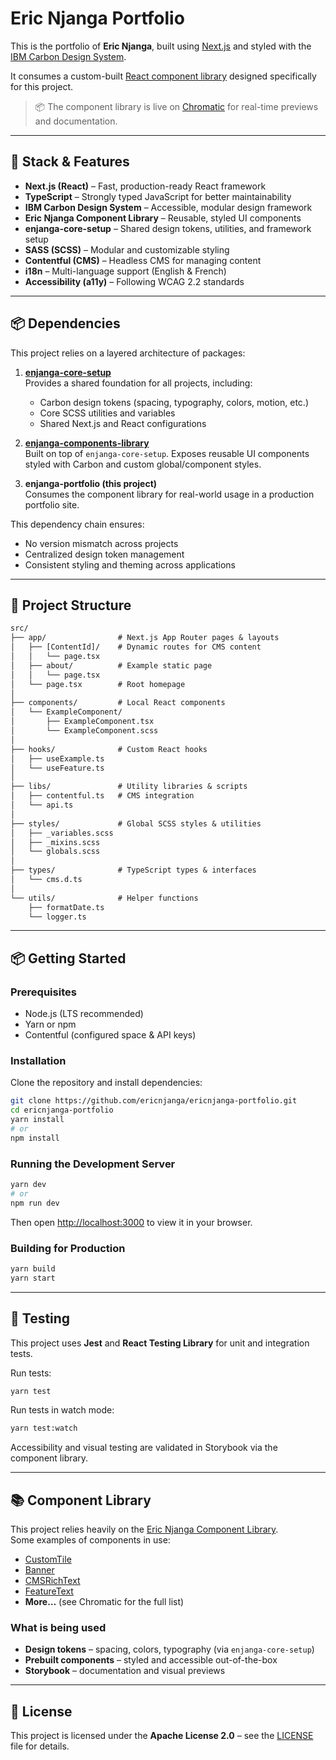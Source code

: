 # Eric Njanga Portfolio

This is the portfolio of **Eric Njanga**, built using [Next.js](https://nextjs.org/) and styled with the [IBM Carbon Design System](https://carbondesignsystem.com/).

It consumes a custom-built [React component library](https://github.com/ericnjanga/enjanga-components-library) designed specifically for this project.

> 📦 The component library is live on [Chromatic](https://6856ac512f4faa67a7d9c5c2-rnaolxiygb.chromatic.com/) for real-time previews and documentation.

---

## 🚀 Stack & Features

- **Next.js (React)** – Fast, production-ready React framework
- **TypeScript** – Strongly typed JavaScript for better maintainability
- **IBM Carbon Design System** – Accessible, modular design framework
- **Eric Njanga Component Library** – Reusable, styled UI components
- **enjanga-core-setup** – Shared design tokens, utilities, and framework setup
- **SASS (SCSS)** – Modular and customizable styling
- **Contentful (CMS)** – Headless CMS for managing content
- **i18n** – Multi-language support (English & French)
- **Accessibility (a11y)** – Following WCAG 2.2 standards

---

## 📦 Dependencies

This project relies on a layered architecture of packages:

1. **[enjanga-core-setup](https://github.com/ericnjanga/enjanga-core-setup)**  
   Provides a shared foundation for all projects, including:
   - Carbon design tokens (spacing, typography, colors, motion, etc.)
   - Core SCSS utilities and variables
   - Shared Next.js and React configurations

2. **[enjanga-components-library](https://github.com/ericnjanga/enjanga-components-library)**  
   Built on top of `enjanga-core-setup`. Exposes reusable UI components styled with Carbon and custom global/component styles.

3. **enjanga-portfolio (this project)**  
   Consumes the component library for real-world usage in a production portfolio site.

This dependency chain ensures:
- No version mismatch across projects
- Centralized design token management
- Consistent styling and theming across applications

---

## 📁 Project Structure

```txt
src/
├── app/                # Next.js App Router pages & layouts
│   ├── [ContentId]/    # Dynamic routes for CMS content
│   │   └── page.tsx
│   ├── about/          # Example static page
│   │   └── page.tsx
│   └── page.tsx        # Root homepage
│
├── components/         # Local React components
│   └── ExampleComponent/
│       ├── ExampleComponent.tsx
│       └── ExampleComponent.scss
│
├── hooks/              # Custom React hooks
│   ├── useExample.ts
│   └── useFeature.ts
│
├── libs/               # Utility libraries & scripts
│   ├── contentful.ts   # CMS integration
│   └── api.ts
│
├── styles/             # Global SCSS styles & utilities
│   ├── _variables.scss
│   ├── _mixins.scss
│   └── globals.scss
│
├── types/              # TypeScript types & interfaces
│   └── cms.d.ts
│
└── utils/              # Helper functions
    ├── formatDate.ts
    └── logger.ts
```

---

## 📦 Getting Started

### Prerequisites

- Node.js (LTS recommended)
- Yarn or npm
- Contentful (configured space & API keys)

### Installation

Clone the repository and install dependencies:

```bash
git clone https://github.com/ericnjanga/ericnjanga-portfolio.git
cd ericnjanga-portfolio
yarn install
# or
npm install
```

### Running the Development Server

```bash
yarn dev
# or
npm run dev
```

Then open [http://localhost:3000](http://localhost:3000) to view it in your browser.

### Building for Production

```bash
yarn build
yarn start
```

---

## 🧪 Testing

This project uses **Jest** and **React Testing Library** for unit and integration tests.

Run tests:

```bash
yarn test
```

Run tests in watch mode:

```bash
yarn test:watch
```

Accessibility and visual testing are validated in Storybook via the component library.

---

## 📚 Component Library

This project relies heavily on the [Eric Njanga Component Library](https://github.com/ericnjanga/enjanga-components-library).  
Some examples of components in use:

- [CustomTile](https://6856ac512f4faa67a7d9c5c2-rnaolxiygb.chromatic.com/?path=/docs/external-components-customtile--overview)
- [Banner](https://6856ac512f4faa67a7d9c5c2-rnaolxiygb.chromatic.com/?path=/docs/external-components-banner--overview)
- [CMSRichText](https://6856ac512f4faa67a7d9c5c2-rnaolxiygb.chromatic.com/?path=/docs/external-components-cmsrichtext--overview)
- [FeatureText](https://6856ac512f4faa67a7d9c5c2-rnaolxiygb.chromatic.com/?path=/docs/external-components-featuretext--overview)
- **More…** (see Chromatic for the full list)

### What is being used

- **Design tokens** – spacing, colors, typography (via `enjanga-core-setup`)
- **Prebuilt components** – styled and accessible out-of-the-box
- **Storybook** – documentation and visual previews

---

## 📄 License

This project is licensed under the **Apache License 2.0** – see the [LICENSE](./LICENSE) file for details.
